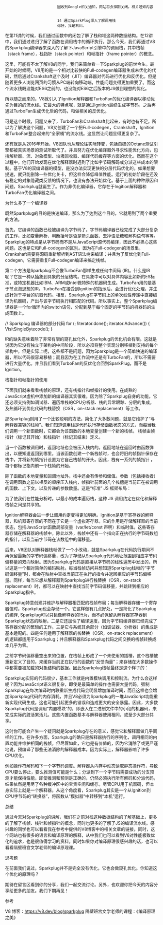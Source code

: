 
                            
                            因收到Google相关通知，网站将会择期关闭。相关通知内容
                            
                            
                            14 通过SparkPlug深入了解调用栈
                            你好，我是石川。

在第11讲的时候，我们通过函数中的闭包了解了栈和堆这两种数据结构。在12讲中，我们通过递归了解了函数在调用栈中的循环执行。那么今天，我们再通过V8的Sparkplug编译器来深入的了解下JavaScript引擎中的调用栈，其中栈帧（stack frame），栈指针（stack pointer）和帧指针（frame pointer）的概念。



这里，可能有不太了解V8的同学，我们来简单看一下Sparkplug的前世今生。最开始的时候啊，V8用的是一个相对比较快的Full-codegen编译器生成未优化的代码，然后通过Crankshaft这个及时（JIT）编译器对代码进行优化和反优化。但是随着更多人浏览网页的习惯从PC端转向移动端，性能问题变得更加重要了。而这个流水线既没能对ES6之前的，也没能对ES6之后版本的JS做到理想的优化。



所以随之而来的，V8就引入了Ignition解释器和TurboFan的优化编译器以移动优先为目的的流水线。它最大的特点呢，就是通过Ignition最终生成字节码，之后再通过TurboFan生成优化后的代码，和做相关的反优化。



可是这个时候，问题又来了，TurboFan和Crankshaft比起来，有时也有不足。所以为了解决这个问题，V8又创建了一个把Full-codegen，Crankshaft，Ignition和TurboFan整合起来的“全家桶”的流水线。这显然让问题显得更复杂了。



还有就是从2016年开始，V8团队也从理论往实际转变，包括自研的Octane测试引擎都被真实场景的测试所取代了。并且努力在优化编译器外寻求性能优化方向，包括解析器、流、对象模型、垃圾回收器、编译代码缓存等方面的优化。然而在这个过程中，他们开始发现在优化解释器时遇到了比如字节码解码或分派这些成本的限制。基于V8的双编译器的模型，是没办法实现更快的分层代码优化的。如果想要提速，就只能删除一些优化关卡，但这样会降低峰值性能。运行的初始阶段在还没有稳定的对象隐藏类反馈的情况下，也没有办法开始优化。基于上面的种种原因和问题，Sparkplug就诞生了。作为非优化编译器，它存在于Ingition解释器和TurboFan优化编译器之间。



为什么多了一个编译器

既然Sparkplug的目的是快速编译，那么为了达到这个目的，它就用到了两个重要的方法。

首先，它编译的函数已经被编译为字节码了。字节码编译器已经完成了大部分复杂的工作，比如变量解析、判断括号是否是箭头函数、去掉语法糖和解构语句等等。Sparkplug的特点是从字节码而不是从JavaScript源代码编译，因此不必担心这些问题。这也是它和Full-codegen的区别。因为在Full-codegen的场景里，Crankshaft需要将源码重新解析到AST语法树来编译；并且为了反优化到Full-codegen，它需要重复Full-codegen编译来搞定栈帧。

第二个方法是Sparkplug不会像TurboFan那样生成任何中间码 (IR)。什么是IR呢？它是一种从抽象到具象的分层结构。在具象中可以对具体内容比如新的ES标准，或特定机器比如IBM、ARM或Intel做特殊的机器码生成。TurboFan用的是基于节点海思想的IR。TurboFan在接受到Ignition的指示后，会进行优化处理，并生成针对于平台的机器代码。相反，Sparkplug在字节码上的单次线性传递中直接编译为机器码，产出与该字节码执行相匹配的代码。所以事实上，整个Sparkplug编译器是一个for循环内的switch语句，分配到基于每个固定的字节码的机器码的生成函数上。

//  Sparkplug 编译器的部分代码
for (; !iterator.done(); iterator.Advance()) {
  VisitSingleBytecode();
}


IR的缺失意味着除了非常有限的窥孔优化外，Sparkplug的优化机会有限。这就是说因为它没有独立于架构的中间阶段，所以必须将整个实现分别移植到支持的每个架构中。但是实际上呢，这些都不是问题，因为Sparkplug是一个简单快速的编译器，所以代码很容易移植；而且因为在工作流中还是有TurboFan的，所以不需要进行大量优化。并且我们看到TurboFan的反优化会回到SparkPlug，而不是Ignition。

栈指针和帧指针的使用

下面我们就来看看栈帧的原理，还有栈指针和帧指针的使用。在成熟的JavaScript虚机中添加新的编译器其实很难。因为除了Sparkplug自身的功能，它还必须支持例如调试器、遍历堆栈的CPU分析器、栈的异常跟踪、分层的集成，及热循环到优化代码的栈替换（OSR，on-stack replacement）等工作。

那Sparkplug则用了一个比较聪明的方法，简化了大多数问题，就是它维护了“与解释器兼容的栈帧”。我们知道调用栈是代码执行存储函数状态的方式，而每当我们调用一个新函数时，它都会为该函数的本地变量创建一个新的栈帧。 栈帧由帧指针（标记其开始）和栈指针（标记其结束）定义。



当一个函数被调用时，返回地址也会被压入栈内的。返回地址在返回时由函数弹出，以便知道返回到哪里。当该函数创建一个新栈帧时，也会将旧的帧指针保存在栈中，并将新的帧指针设置为它自己栈帧的开头。因此，栈有一系列的帧指针 ，每个都标记指向前一个栈帧的开始。



除了函数的本地变量和回调地址外，栈中还会有传参和储值。参数（包括接收者）在调用函数之前以相反的顺序压入栈内，帧指针前面的几个栈槽是当前正在被调用的函数、上下文，以及传递的参数数量。这是“标准” JS 框架布局：



为了使我们在性能分析时，以最小的成本遍历栈，这种 JS 调用约定在优化和解释栈帧之间是共享的。

Ignition解释器会进一步让调用约定变得更加明确。Ignition是基于寄存器的解释器，和机器寄存器的不同在于它是一个虚拟寄存器。它的作用是存储解释器的当前状态，包括JavaScript函数局部变量（var/let/const 声明）和临时值。这些寄存器存储在解释器的栈帧中。除此以外，栈帧中还有一个指向正在执行的字节码数组的指针，以及当前字节码在该数组中的偏移量。

后来，V8团队对解释器栈帧做了一个小改动，就是Sparkplug在代码执行期间不再保留最新的字节码偏移量，改为了存储从Sparkplug代码地址范围到相应字节码偏移量的双向映射。因为Sparkplug代码是直接从字节码的线性遍历中发出的，所以这是一个相对简单的编码映射。每当栈帧访问并想知道Sparkplug栈帧的“字节码偏移量”时，都会在映射中查找当前正在执行的指令并返回相应的字节码偏移量。同样，每当它想从解释器到Sparkplug进行栈替换（OSR，on-stack replacement）时，都可以在映射中查找当前字节码偏移量，并跳转到相应的Sparkplug指令。



Sparkplug特意创建并维护与解释器相匹配的栈帧布局；每当解释器存储一个寄存器值时，Sparkplug也会存储一个。它这样做有几点好处，一是简化了Sparkplug的编译, Sparkplug可以只镜像解释器的行为，而不必保留从解释器寄存器到Sparkplug状态的映射。二是它还加快了编译速度，因为字节码编译器已经完成了寄存器分配的繁琐的工作。三是它与系统其余部分（如调试器、分析器）的集成是基本适配的。四是任何适用于解释器的栈替换（OSR，on-stack replacement）的逻辑都适用于Sparkplug；并且解释器和Sparkplug代码之间交换的栈帧转换成本几乎为零。

之前字节码偏移量空出来的位置，在栈帧上形成了一个未使用的插槽，这个栈槽被重新定义了目的，来缓存当前正在执行的函数的“反馈向量”；来存储在大多数操作中都需要被加载的对象结构的数据。因此Sparkplug栈帧最终是这个样子的：



Sparkplug实际的代码很少，基本工作就是内置模块调用和控制流。为什么会这样呢？因为JavaScript语义很复杂，即使是最简单的操作也需要大量代码。强制Sparkplug在每次编译时内联重新生成代码会明显增加编译时间，而且这样也会增加Sparkplug代码的内存消耗，并且V8必须为Sparkplug的一堆JavaScript功能重新实现代码生成，这也可能引起更多的错误和造成更大的安全暴露。因此，大多数Sparkplug代码是调用“内置模块”的，即嵌入在二进制文件中的小段的机器码，来完成实际的脏活累活儿。这些内置函数基本与解释器使用相同，或至少大部分共享。

这时你可能会产生一个疑问就是Sparkplug存在的意义，感觉它和解释器做几乎同样的工作。在许多方面，Sparkplug的确只是解释器执行的序列化，调用相同的内置功能并维护相同的栈帧。但尽管如此，它也是有价值的，因为它消除了或更严谨地说，预编译了那些无法消除的解释器成本，因为实际上，解释器影响了许多CPU优化。

例如操作符解码和下一个字节码调度。解释器从内存中动态读取静态操作符，导致CPU要么停止，要么推测值可能是什么；分派到下一个字节码需要成功的分支预测才能保持性能，即使推测和预测是正确的，仍然必须执行所有解码和分派代码，结果依然是用尽了各种缓冲区中的宝贵空间和缓存。尽管CPU用于机器码，但本身实际上就是一个解释器。从这个角度看，Sparkplug其实是一个从Ignition到CPU字节码的“转换器”，将函数从“模拟器”中转移到“本机”运行。

总结

通过今天对Sparkplug的讲解，我们在之前对栈这种数据结构的了解基础上，更多的了解了栈帧、栈针和帧指针的概念，同时也更多的了解了JS的编译流水线。感兴趣的同学也可以看看我在参考中提供的V8博客中的相关文章的链接，同时，这个网站也有很多的语言和编译原理的解释，从中我们也可以看到V8对性能极致优化的追求，也是很值得学习的资料。同时如果你对编译原理很感兴趣的话，也可以看看隔壁班宫文学老师的编译原理课。

思考题

在前面我们说过，Sparkplug并不是完全没有优化，它也会做窥孔优化。你知道这个优化的原理吗？

期待在留言区看到你的分享，我们一起交流讨论。另外，也欢迎你把今天的内容分享给更多的朋友。我们下期再见！

参考


V8 博客：https://v8.dev/blog/sparkplug
隔壁班宫文学老师的课程：《编译原理之美》


                        
                        
                            